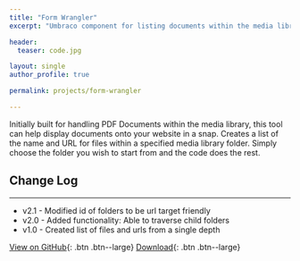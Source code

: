 ```yaml
---
title: "Form Wrangler"
excerpt: "Umbraco component for listing documents within the media library."

header:
  teaser: code.jpg

layout: single
author_profile: true

permalink: projects/form-wrangler

---
```


Initially built for handling PDF Documents within the media library, this tool can help display documents onto your website in a snap.
Creates a list of the name and URL for files within a specified media library folder. Simply choose the folder you wish to start from and the code does the rest.

## Change Log

---

- v2.1 - Modified id of folders to be url target friendly
- v2.0 - Added functionality: Able to traverse child folders
- v1.0 - Created list of files and urls from a single depth


[View on GitHub](https://github.com/mcmullengreg/formWrangler){: .btn .btn--large} [Download](https://our.umbraco.org/projects/collaboration/form-wrangler/){: .btn .btn--large}
